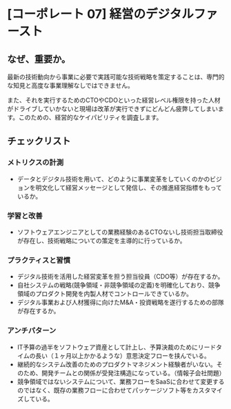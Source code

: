 
# [コーポレート 07] 経営のデジタルファースト 

## なぜ、重要か。
最新の技術動向から事業に必要で実践可能な技術戦略を策定することは、専門的な知見と高度な事業理解なしではできません。

また、それを実行するためのCTOやCDOといった経営レベル権限を持った人材がドライブしていかないと現場は改革が実行できずにどんどん疲弊してしまいます。このための、経営的なケイパビリティを調査します。


## チェックリスト 

### メトリクスの計測
+ データとデジタル技術を用いて、どのように事業変革をしていくのかのビジョンを明文化して経営メッセージとして発信し、その推進経営指標をもっているか。


### 学習と改善
+ ソフトウェアエンジニアとしての業務経験のあるCTOないし技術担当取締役が存在し、技術戦略についての策定を主導的に行っているか。

### プラクティスと習慣
+ デジタル技術を活用した経営変革を担う担当役員（CDO等）が存在するか。
+ 自社システムの戦略(競争領域・非競争領域の定義)を明確化しており、競争領域のプロダクト開発を内製人材でコントロールできているか。
+ デジタル事業および人材獲得に向けたM&A・投資戦略を遂行するための部隊が存在するか。

### アンチパターン
+ IT予算の過半をソフトウェア資産として計上し、予算決裁のためにリードタイムの長い（１ヶ月以上かかるような）意思決定フローを挟んでいる。
+ 継続的なシステム改善のためのプロダクトマネジメント経験者がいない。そのため、開発チームとの関係が受発注構造になっている。（情報子会社問題）
+ 競争領域ではないシステムについて、業務フローをSaaSに合わせて変更するのではなく、既存の業務フローに合わせてパッケージソフト等をカスタマイズしている。
            